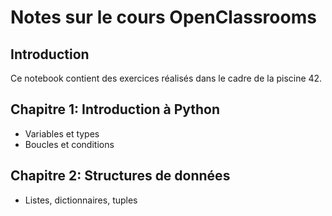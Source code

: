 # Notes sur le cours OpenClassrooms

## Introduction
Ce notebook contient des exercices réalisés dans le cadre de la piscine 42.

## Chapitre 1: Introduction à Python
- Variables et types
- Boucles et conditions

## Chapitre 2: Structures de données
- Listes, dictionnaires, tuples

